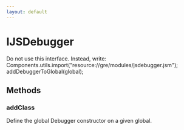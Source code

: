 ```yaml
---
layout: default
---
```


# IJSDebugger #
  
Do not use this interface. Instead, write:  
    Components.utils.import("resource://gre/modules/jsdebugger.jsm");  
    addDebuggerToGlobal(global);  
  

## Methods ##

### addClass ###
  
Define the global Debugger constructor on a given global.  
  
